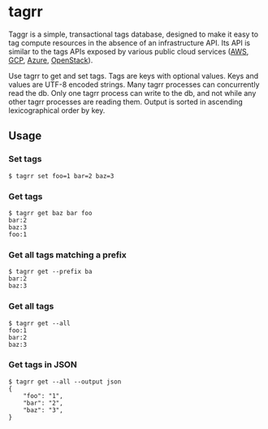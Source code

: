 # tagrr

Taggr is a simple, transactional tags database, designed to make it easy to tag compute resources in the absence of an infrastructure API. Its API is similar to the tags APIs exposed by various public cloud services ([AWS](https://docs.aws.amazon.com/AWSEC2/latest/UserGuide/Using_Tags.html), [GCP](https://cloud.google.com/compute/docs/labeling-resources), [Azure](https://docs.microsoft.com/en-us/azure/azure-resource-manager/resource-group-using-tags), [OpenStack](https://developer.openstack.org/api-ref/compute/#server-tags-servers-tags)).

Use tagrr to get and set tags. Tags are keys with optional values. Keys and values are UTF-8 encoded strings. Many tagrr processes can concurrently read the db. Only one tagrr process can write to the db, and not while any other tagrr processes are reading them. Output is sorted in ascending lexicographical order by key.

## Usage

### Set tags
    $ tagrr set foo=1 bar=2 baz=3

### Get tags

    $ tagrr get baz bar foo
    bar:2
    baz:3
    foo:1

### Get all tags matching a prefix

    $ tagrr get --prefix ba
    bar:2
    baz:3

### Get all tags

    $ tagrr get --all
    foo:1
    bar:2
    baz:3

### Get tags in JSON

    $ tagrr get --all --output json
    {
        "foo": "1",
        "bar": "2",
        "baz": "3",
    }